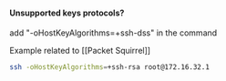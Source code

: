 #### Unsupported keys protocols?
add "-oHostKeyAlgorithms=+ssh-dss" in the command

Example related to [[Packet Squirrel]]
```bash
ssh -oHostKeyAlgorithms=+ssh-rsa root@172.16.32.1 
```